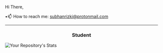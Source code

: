 Hi There, </p>
 •📫 How to reach me: subhanrizki@protonmail.com</p>

---
<h3 align="center">Student</h3>

![Your Repository's Stats](https://github-readme-stats.vercel.app/api/top-langs/?username=subhanrizki&theme=blue-green)
